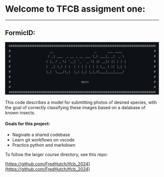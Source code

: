 # Welcome to TFCB assigment one:

---

## FormicID:

![logo](https://raw.githubusercontent.com/sgriz1/tfcb-homework01/refs/heads/main/logo.png)

This code describes a model for submitting photos of desired species, wtih the goal of correctly classifying these images based on a database of known insects. 

#### Goals for this project:

- Nagivate a shared codebase 
- Learn git workflows on vscode 
- Practice python and markdown 



To follow the larger course directory, see this repo:

[https://github.com/FredHutch/tfcb_2024](https://github.com/FredHutch/tfcb_2024)



